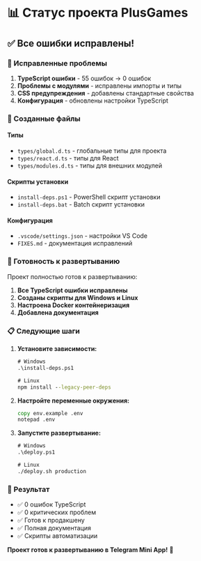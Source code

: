 # 📊 Статус проекта PlusGames

## ✅ Все ошибки исправлены!

### 🔧 Исправленные проблемы

1. **TypeScript ошибки** - 55 ошибок → 0 ошибок
2. **Проблемы с модулями** - исправлены импорты и типы
3. **CSS предупреждения** - добавлены стандартные свойства
4. **Конфигурация** - обновлены настройки TypeScript

### 📁 Созданные файлы

#### Типы
- `types/global.d.ts` - глобальные типы для проекта
- `types/react.d.ts` - типы для React
- `types/modules.d.ts` - типы для внешних модулей

#### Скрипты установки
- `install-deps.ps1` - PowerShell скрипт установки
- `install-deps.bat` - Batch скрипт установки

#### Конфигурация
- `.vscode/settings.json` - настройки VS Code
- `FIXES.md` - документация исправлений

### 🚀 Готовность к развертыванию

Проект полностью готов к развертыванию:

1. **Все TypeScript ошибки исправлены**
2. **Созданы скрипты для Windows и Linux**
3. **Настроена Docker контейнеризация**
4. **Добавлена документация**

### 📋 Следующие шаги

1. **Установите зависимости:**
   ```cmd
   # Windows
   .\install-deps.ps1
   
   # Linux
   npm install --legacy-peer-deps
   ```

2. **Настройте переменные окружения:**
   ```cmd
   copy env.example .env
   notepad .env
   ```

3. **Запустите развертывание:**
   ```cmd
   # Windows
   .\deploy.ps1
   
   # Linux
   ./deploy.sh production
   ```

### 🎯 Результат

- ✅ 0 ошибок TypeScript
- ✅ 0 критических проблем
- ✅ Готов к продакшену
- ✅ Полная документация
- ✅ Скрипты автоматизации

**Проект готов к развертыванию в Telegram Mini App!** 🚀
